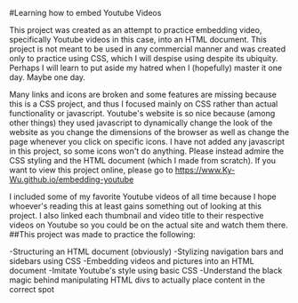 #Learning how to embed Youtube Videos

This project was created as an attempt to practice embedding video, specifically Youtube videos in this case, into an HTML document. This project is not meant to be used in any commercial manner and was created only to practice using CSS, which I will despise using despite its ubiquity. Perhaps I will learn to put aside my hatred when I (hopefully) master it one day. Maybe one day.

Many links and icons are broken and some features are missing because this is a CSS project, and thus I focused mainly on CSS rather than actual functionality or javascript. Youtube's website is so nice because (among other things) they used javascript to dynamically change the look of the website as you change the dimensions of the browser as well as change the page whenever you click on specific icons. I have not added any javascript in this project, so some icons won't do anything. Please instead admire the CSS styling and the HTML document (which I made from scratch). If you want to view this project online, please go to https://www.Ky-Wu.github.io/embedding-youtube

I included some of my favorite Youtube videos of all time because I hope whoever's reading this at least gains something out of looking at this project. I also linked each thumbnail and video title to their respective videos on Youtube so you could be on the actual site and watch them there.
##This project was made to practice the following:

-Structuring an HTML document (obviously)
-Stylizing navigation bars and sidebars using CSS
-Embedding videos and pictures into an HTML document
-Imitate Youtube's style using basic CSS
-Understand the black magic behind manipulating HTML divs to actually place content in the correct spot
